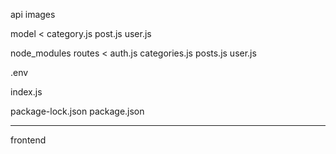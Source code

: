 api
images

model
<
category.js
post.js
user.js
>

node_modules
routes
<
auth.js
categories.js
posts.js
user.js
>

.env

index.js

package-lock.json
package.json

----
frontend

